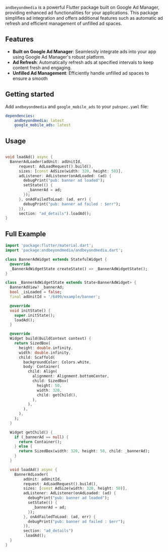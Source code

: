 `andbeyondmedia` is a powerful Flutter package built on Google Ad Manager, providing enhanced ad
functionalities for your applications. This package simplifies ad integration and offers additional
features such as automatic ad refresh and efficient management of unfilled ad spaces.

## Features

- **Built on Google Ad Manager**: Seamlessly integrate ads into your app using Google Ad Manager's
  robust platform.
- **Ad Refresh**: Automatically refresh ads at specified intervals to keep content fresh and
  engaging.
- **Unfilled Ad Management**: Efficiently handle unfilled ad spaces to ensure a smooth

## Getting started

Add `andbeyondmedia` and `google_mobile_ads` to your `pubspec.yaml` file:

```yaml 
dependencies:
    andbeyondmedia: latest
    google_mobile_ads: latest
  ```

## Usage

```dart

void loadAd() async {
  BannerAdLoader(adUnit: adUnitId,
      request: AdLoadRequest().build(),
      sizes: [const AdSize(width: 320, height: 50)],
      adListener: AdListener(onAdLoaded: (ad) {
        debugPrint("pub: banner ad loaded");
        setState(() {
          _bannerAd = ad;
        });
      }, onAdFailedToLoad: (ad, err) {
        debugPrint("pub: banner ad failed : $err");
      }),
      section: "ad_details").loadAd();
}
```

## Full Example

```dart
import 'package:flutter/material.dart';
import 'package:andbeyondmedia/andbeyondmedia.dart';

class BannerAdWidget extends StatefulWidget {
  @override
  _BannerAdWidgetState createState() => _BannerAdWidgetState();
}

class _BannerAdWidgetState extends State<BannerAdWidget> {
  BannerAdView? _bannerAd;
  bool _isLoaded = false;
  final adUnitId = '/6499/example/banner';

  @override
  void initState() {
    super.initState();
    loadAd();
  }

  @override
  Widget build(BuildContext context) {
    return SizedBox(
      height: double.infinity,
      width: double.infinity,
      child: Scaffold(
        backgroundColor: Colors.white,
        body: Container(
          child: Align(
            alignment: Alignment.bottomCenter,
            child: SizedBox(
              height: 50,
              width: 320,
              child: getChild(),
            ),
          ),
        ),
      ),
    );
  }

  Widget getChild() {
    if (_bannerAd == null) {
      return Container();
    } else {
      return SizedBox(width: 320, height: 50, child: _bannerAd);
    }
  }

  void loadAd() async {
    BannerAdLoader(
        adUnit: adUnitId,
        request: AdLoadRequest().build(),
        sizes: [const AdSize(width: 320, height: 50)],
        adListener: AdListener(onAdLoaded: (ad) {
          debugPrint("pub: banner ad loaded");
          setState(() {
            _bannerAd = ad;
          });
        }, onAdFailedToLoad: (ad, err) {
          debugPrint("pub: banner ad failed : $err");
        }),
        section: "ad_details")
        .loadAd();
  }
}

```

